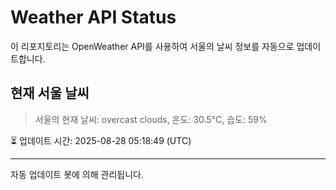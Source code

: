 
# Weather API Status

이 리포지토리는 OpenWeather API를 사용하여 서울의 날씨 정보를 자동으로 업데이트합니다.

## 현재 서울 날씨
> 서울의 현재 날씨: overcast clouds, 온도: 30.5°C, 습도: 59%

⏳ 업데이트 시간: 2025-08-28 05:18:49 (UTC)

---
자동 업데이트 봇에 의해 관리됩니다.
